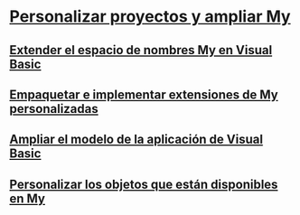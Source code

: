 # [Personalizar proyectos y ampliar My](customizing-projects-and-extending-my.md)
## [Extender el espacio de nombres My en Visual Basic](extending-the-my-namespace.md)
## [Empaquetar e implementar extensiones de My personalizadas](packaging-and-deploying-custom-my-extensions.md)
## [Ampliar el modelo de la aplicación de Visual Basic](extending-the-visual-basic-application-model.md)
## [Personalizar los objetos que están disponibles en My](customizing-which-objects-are-available-in-my.md)
